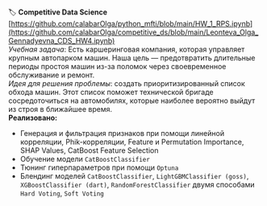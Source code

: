 🏷️ **Competitive Data Science**  
[https://github.com/calabarOlga/python_mfti/blob/main/HW_1_RPS.ipynb](https://github.com/calabarOlga/competitive_ds/blob/main/Leonteva_Olga_Gennadyevna_CDS_HW4.ipynb)  
*Учебная задача*: Есть каршеринговая компания, которая управляет крупным автопарком машин. Наша цель — предотвратить длительные периоды простоя машин из-за поломок через своевременное обслуживание и ремонт.  
*Идея для решения проблемы*: создать приоритизированный список обхода машин. Этот список поможет технической бригаде сосредоточиться на автомобилях, которые наиболее вероятно выйдут из строя в ближайшее время.  
**Реализовано:**
- Генерация и фильтрация признаков при помощи линейной корреляции, Phik-корреляции, Feature и Permutation Importance, SHAP Values, CatBoost Feature Selection
- Обучение модели `CatBoostClassifier`
- Тюнинг гиперпараметров при помощи `Optuna`
- Блендинг моделей `CatBoostClassifier`, `LightGBMClassifier (goss)`, `XGBoostClassifier (dart)`, `RandomForestClassifier` двумя способами `Hard Voting`, `Soft Voting`
